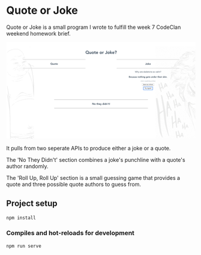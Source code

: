 # Quote or Joke

Quote or Joke is a small program I wrote to fulfill the week 7 CodeClan weekend homework brief.

![Quote or Joke homepage](public/images/homepage.png)

It pulls from two seperate APIs to produce either a joke or a quote.

The 'No They Didn't' section combines a joke's punchline with a quote's author randomly.

The 'Roll Up, Roll Up' section is a small guessing game that provides a quote and three possible quote authors to guess from.

## Project setup
```
npm install
```

### Compiles and hot-reloads for development
```
npm run serve
```
